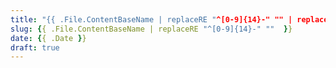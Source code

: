 ```yaml
---
title: "{{ .File.ContentBaseName | replaceRE "^[0-9]{14}-" "" | replaceRE "-" " " | title }}"
slug: {{ .File.ContentBaseName | replaceRE "^[0-9]{14}-" ""  }}
date: {{ .Date }}
draft: true
---
```


<!--more-->